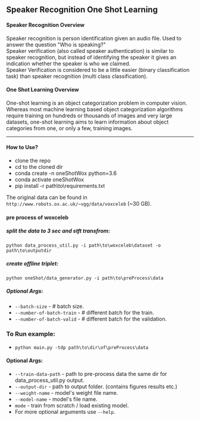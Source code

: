 Speaker Recognition One Shot Learning
---------------------------------------------------------------

#### Speaker Recognition Overview
Speaker recognition is person identification given an audio file. Used to answer the question "Who is speaking?" \
Speaker verification (also called speaker authentication) is similar to speaker recognition, but instead of identifying the speaker it gives an indication whether the speaker is who we claimed.\
Speaker Verification is considered to be a little easier (binary classification task) than speaker recognition (multi class classification).

#### One Shot Learning Overview
One-shot learning is an object categorization problem in computer vision. Whereas most machine learning based object categorization algorithms require training on hundreds or thousands of images and very large datasets, one-shot learning aims to learn information about object categories from one, or only a few, training images.

---------------------------------------------------------------  
#### How to Use?
* clone the repo
* cd to the cloned dir 
* conda create -n oneShotWox python=3.6 
* conda activate oneShotWox 
* pip install -r path\to\requirements.txt 

The original data can be found in `http://www.robots.ox.ac.uk/~vgg/data/voxceleb` (~30 GB).
#### pre process of woxceleb 

##### split the data to 3 sec and stft transfrom: 
`python data_process_util.py -i path\to\woxceleb\dataset -o path\to\outputdir ` 
##### create offline triplet:  
`python oneShot/data_generator.py -i path\to\preProcess\data `
##### Optional Args: 
* `--batch-size` - # batch size.
* `--number-of-batch-train` - # different batch for the train.
* `--number-of-batch-valid` - # different batch for the validation.

### To Run example: 
* `python main.py -tdp path\to\dir\of\preProcess\data`

#### Optional Args:
* `--train-data-path` - path to pre-process data the same dir for data_process_util.py output.
* `--output-dir` - path to output folder. (contains figures results etc.)
* `--weight-name` - model's weight file name.
* `--model-name` - model's file name.
* `mode` - train from scratch / load existing model.
* For more optional arguments use `--help`.